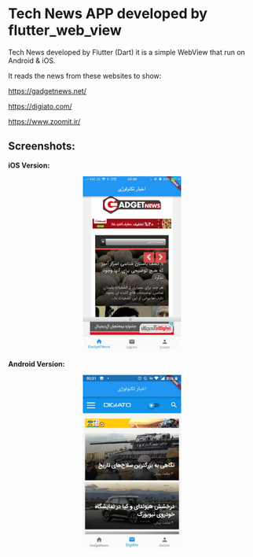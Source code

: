 # Tech News APP developed by flutter_web_view
Tech News developed by Flutter (Dart) it is a simple WebView that run on Android & iOS.

It reads the news from these websites to show:

https://gadgetnews.net/

https://digiato.com/

https://www.zoomit.ir/


## Screenshots:

<b> iOS Version: </b>

 <div align="center">
    <img src="screenshots/GadgetNews_iOS.jpeg" width="200px"</img> 
</div>

<b> Android Version: </b>
<div align="center">
     <img src="screenshots/Digiato_Android.jpeg" width="200px"</img> 
</div>


